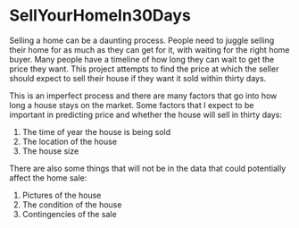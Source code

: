 # SellYourHomeIn30Days

Selling a home can be a daunting process.  People need to juggle selling their home for as much as they can get for it, with waiting for the right home buyer.  Many people have a timeline of how long they can wait to get the price they want.  This project attempts to find the price at which the seller should expect to sell their house if they want it sold within thirty days.  

This is an imperfect process and there are many factors that go into how long a house stays on the market.  Some factors that I expect to be important in predicting price and whether the house will sell in thirty days:
1. The time of year the house is being sold
2. The location of the house
3. The house size

There are also some things that will not be in the data that could potentially affect the home sale:
1. Pictures of the house
2. The condition of the house
3. Contingencies of the sale